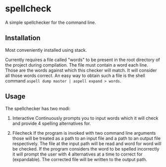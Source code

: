 # spellcheck

A simple spellchecker for the command line.

## Installation

Most conveniently installed using stack.

Currently requires a file called "words" to be present in the root directory of the project during compilation. The file must contain a word each line. Those are the words against which this checker will match. It will consider all those words correct. An easy way to obtain such a file is the shell command `aspell dump master | aspell expand > words`.

## Usage

The spellchecker has two modi:

1. Interactive
    Continuously prompts you to input words which it will check and provide 4 spelling alternatives for.

2. Filecheck
    If the program is invoked with two command line arguments those will be treated as a path to an input file and a path to an output file respectively.
    The file at the input path will be read and word for word will be checked. If the program considers the word to be spelled incorrectly it will prompt the user with 4 alternatives at a time to correct for (expandable). The corrected file will be written to the output path.
